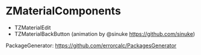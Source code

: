 # ZMaterialComponents
* TZMaterialEdit
* TZMaterialBackButton (animation by @sinuke https://github.com/sinuke)

PackageGenerator: https://github.com/errorcalc/PackagesGenerator
